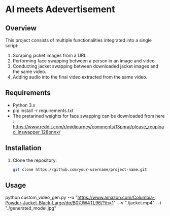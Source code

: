 # AI meets Adevertisement

## Overview

This project consists of multiple functionalities integrated into a single script:
1. Scraping jacket images from a URL.
2. Performing face swapping between a person in an image and video.
3. Conducting jacket swapping between downloaded jacket images and the same video.
4. Adding audio into the final video extracted from the same video.

## Requirements

- Python 3.x
- pip install -r requirements.txt
- The pretarined weights for face swapping can be downloaded from here : https://www.reddit.com/r/midjourney/comments/13pnraj/please_reupload_inswapper_128onnx/


## Installation

1. Clone the repository:
   ```bash
   git clone https://github.com/your-username/project-name.git


## Usage

python custom_video_gen.py --u "https://www.amazon.com/Columbia-Powder-Jacket-Black-Large/dp/B07JW4TL96/?th=1" --v "./jacket.mp4" --i "./generated_model.jpg"